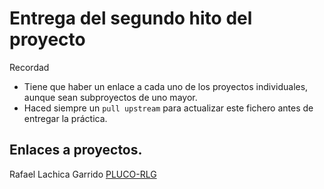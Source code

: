 
# Entrega del segundo hito del proyecto

Recordad
* Tiene que haber un enlace a cada uno de los proyectos individuales, aunque sean subproyectos de uno mayor.
* Haced siempre un `pull upstream` para actualizar este fichero antes de entregar la práctica.

## Enlaces a proyectos.
Rafael Lachica Garrido [PLUCO-RLG](https://github.com/rafaellg8/IV-PLUCO-RLG)
